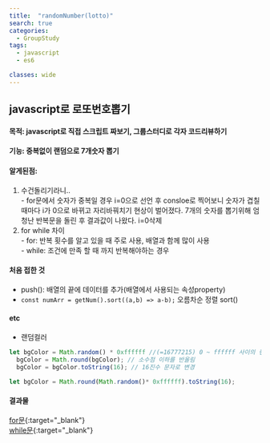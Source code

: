 ```yaml
---
title:  "randomNumber(lotto)"
search: true
categories:
  - GroupStudy
tags:
  - javascript
  - es6

classes: wide
---
```


## javascript로 로또번호뽑기

#### 목적: javascript로 직접 스크립트 짜보기, 그룹스터디로 각자 코드리뷰하기

#### 기능: 중복없이 랜덤으로 7개숫자 뽑기

#### 알게된점: 
  1. 수건돌리기라니..<br>
    - for문에서 숫자가 중복일 경우 i=0으로 선언 후 consloe로 찍어보니 숫자가 겹칠때마다 i가 0으로 바뀌고 자리바꿔치기 현상이 벌어졌다. 7개의 숫자를 뽑기위해 엄청난 반복문을 돌린 후 결과값이 나왔다. i=0삭제<br>
  2. for while 차이<br>
    - for: 반복 횟수를 알고 있을 때 주로 사용, 배열과 함께 많이 사용<br>
    - while: 조건에 만족 할 때 까지 반복해야하는 경우

#### 처음 접한 것   
  - push(): 배열의 끝에 데이터를 추가(배열에서 사용되는 속성property)<br>
  - `const numArr = getNum().sort((a,b) => a-b);` 오름차순 정렬 sort()

#### etc
  - 랜덤컬러
  ```javascript
  let bgColor = Math.random() * 0xffffff //(=16777215) 0 ~ ffffff 사이의 랜덤 숫자 뽑기
    bgColor = Math.round(bgColor); // 소수점 이하를 반올림
    bgColor = bgColor.toString(16); // 16진수 문자로 변경
  ```

  ```javascript
  let bgColor = Math.round(Math.random()* 0xffffff).toString(16);
  ```

#### 결과물
[for문](https://jsfiddle.net/hahahh/230bahxf/6/){:target="_blank"}<br>
[while문](https://jsfiddle.net/hahahh/4036as8p/4/){:target="_blank"}

